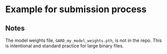 # Example for submission process

## Notes

The model weights file, `GARD_my_model_weights.pth`, is not in the repo.
This is intentional and standard practice for large binary files.
